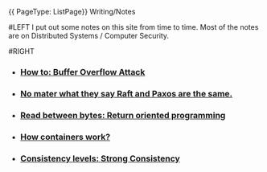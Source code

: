 {{ PageType: ListPage}} Writing/Notes

#LEFT
I put out some notes on this site from time to time.
Most of the notes are on Distributed Systems / Computer Security.

#RIGHT

- ### [How to: Buffer Overflow Attack](buffer_overflow.html)
- ### [No mater what they say Raft and Paxos are the same.](tale_of_2_protocols.html)
- ### [Read between bytes: Return oriented programming](rop.html)
- ### [How containers work?](container.html)
- ### [Consistency levels: Strong Consistency](strong_consistency.html)